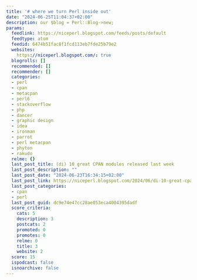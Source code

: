 ```yaml
---
title: '# where we turn Perl inside out'
date: "2024-06-25T11:04:37+02:00"
description: our $blog = Perl::Blog->new;
params:
  feedlink: https://niceperl.blogspot.com/feeds/posts/default
  feedtype: atom
  feedid: 6474b51fac8f1fcd113eb7fde25b79e2
  websites:
    https://niceperl.blogspot.com/: true
  blogrolls: []
  recommended: []
  recommender: []
  categories:
  - perl
  - cpan
  - metacpan
  - perl6
  - stackoverflow
  - php
  - dancer
  - graphic design
  - idea
  - ironman
  - parrot
  - perl metacpan
  - phyton
  - rakudo
  relme: {}
  last_post_title: (di) 10 great CPAN modules released last week
  last_post_description: ""
  last_post_date: "2024-06-23T16:34:15+02:00"
  last_post_link: https://niceperl.blogspot.com/2024/06/di-10-great-cpan-modules-released-last.html
  last_post_categories:
  - cpan
  - perl
  last_post_guid: dc9e74e47cc28ae053eca4004395dadf
  score_criteria:
    cats: 5
    description: 3
    postcats: 2
    promoted: 0
    promotes: 0
    relme: 0
    title: 3
    website: 2
  score: 15
  ispodcast: false
  isnoarchive: false
---
```

